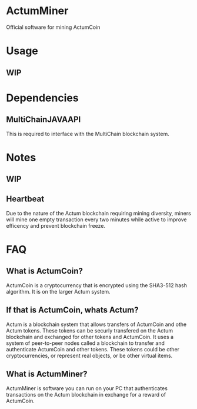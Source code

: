 # ActumMiner
Official software for mining ActumCoin

# Usage
## WIP

# Dependencies
## MultiChainJAVAAPI
This is required to interface with the MultiChain blockchain system.

# Notes
## WIP
## Heartbeat
Due to the nature of the Actum blockchain requiring mining diversity, miners will mine one empty transaction every two minutes while active to improve efficency and prevent blockchain freeze.

# FAQ
## What is ActumCoin?
ActumCoin is a cryptocurrency that is encrypted using the SHA3-512 hash algorithm. It is on the larger Actum system.

## If that is ActumCoin, whats Actum?
Actum is a blockchain system that allows transfers of ActumCoin and othe Actum tokens. These tokens can be securly transfered on the Actum blockchain and exchanged for other tokens and ActumCoin. It uses a system of peer-to-peer nodes called a blockchain to transfer and authenticate ActumCoin and other tokens. These tokens could be other cryptocurrencies, or represent real objects, or be other virtual items.

## What is ActumMiner?
ActumMiner is software you can run on your PC that authenticates transactions on the Actum blockchain in exchange for a reward of ActumCoin.

